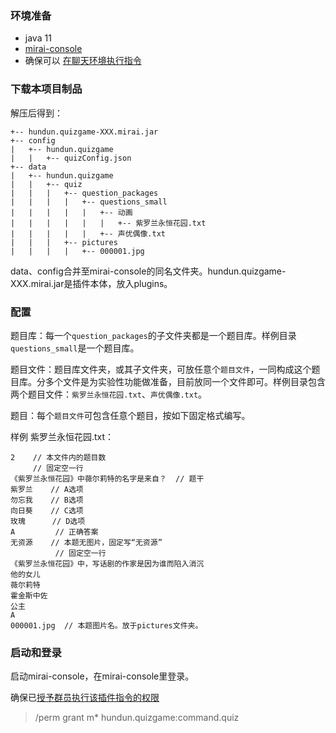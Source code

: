 ### 环境准备

- java 11
- [mirai-console](https://github.com/mamoe/mirai/blob/dev/docs/UserManual.md)
- 确保可以 [在聊天环境执行指令](https://github.com/project-mirai/chat-command)  
  
### 下载本项目制品

解压后得到：
```
+-- hundun.quizgame-XXX.mirai.jar
+-- config
|   +-- hundun.quizgame
|   |   +-- quizConfig.json
+-- data
|   +-- hundun.quizgame
|   |   +-- quiz
|   |   |   +-- question_packages
|   |   |   |   +-- questions_small
|   |   |   |   |   +-- 动画
|   |   |   |   |   |   +-- 紫罗兰永恒花园.txt
|   |   |   |   |   +-- 声优偶像.txt
|   |   |   +-- pictures
|   |   |   |   +-- 000001.jpg
```

data、config合并至mirai-console的同名文件夹。hundun.quizgame-XXX.mirai.jar是插件本体，放入plugins。

### 配置

题目库：每一个`question_packages`的子文件夹都是一个题目库。样例目录`questions_small`是一个题目库。

题目文件：题目库文件夹，或其子文件夹，可放任意个`题目文件`，一同构成这个题目库。分多个文件是为实验性功能做准备，目前放同一个文件即可。样例目录包含两个题目文件：`紫罗兰永恒花园.txt`、`声优偶像.txt`。

题目：每个`题目文件`可包含任意个题目，按如下固定格式编写。

样例 紫罗兰永恒花园.txt：
```
2    // 本文件内的题目数
     // 固定空一行
《紫罗兰永恒花园》中薇尔莉特的名字是来自？  // 题干
紫罗兰    // A选项
勿忘我    // B选项
向日葵    // C选项
玫瑰      // D选项
A         // 正确答案
无资源    // 本题无图片，固定写“无资源”
          // 固定空一行
《紫罗兰永恒花园》中，写话剧的作家是因为谁而陷入消沉
他的女儿
薇尔莉特
霍金斯中佐
公主
A
000001.jpg  // 本题图片名。放于pictures文件夹。
```

### 启动和登录

启动mirai-console，在mirai-console里登录。

确保已[授予群员执行该插件指令的权限](https://github.com/mamoe/mirai-console/blob/master/docs/BuiltInCommands.md#mirai-console---builtin-commands)  

> /perm grant m* hundun.quizgame:command.quiz